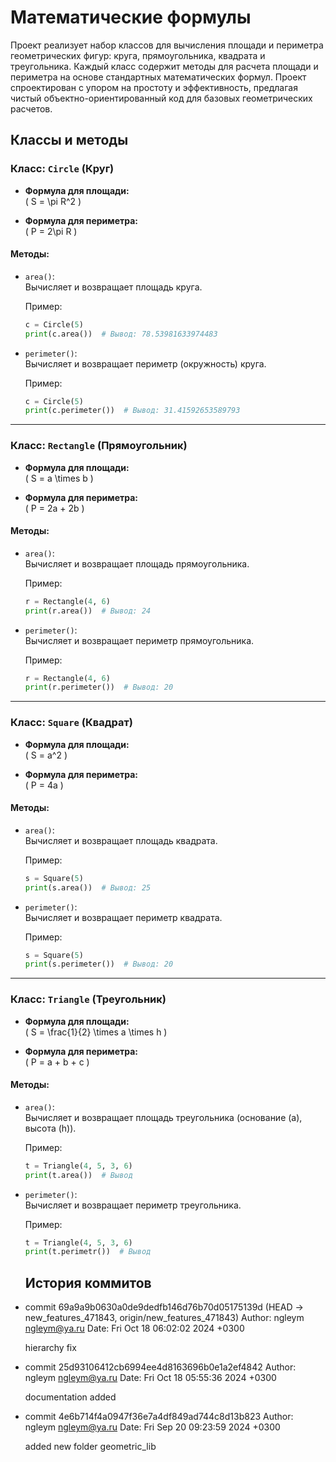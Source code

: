 # Математические формулы

Проект реализует набор классов для вычисления площади и периметра геометрических фигур: круга, прямоугольника, квадрата и треугольника. Каждый класс содержит методы для расчета площади и периметра на основе стандартных математических формул. Проект спроектирован с упором на простоту и эффективность, предлагая чистый объектно-ориентированный код для базовых геометрических расчетов.

## Классы и методы

### Класс: `Circle` (Круг)

- **Формула для площади:**  
  \( S = \pi R^2 \)
  
- **Формула для периметра:**  
  \( P = 2\pi R \)

#### Методы:

- `area()`:  
  Вычисляет и возвращает площадь круга.
  
  Пример:
  ```python
  c = Circle(5)
  print(c.area())  # Вывод: 78.53981633974483
  ```

- `perimeter()`:  
  Вычисляет и возвращает периметр (окружность) круга.
  
  Пример:
  ```python
  c = Circle(5)
  print(c.perimeter())  # Вывод: 31.41592653589793
  ```

---

### Класс: `Rectangle` (Прямоугольник)

- **Формула для площади:**  
  \( S = a \times b \)
  
- **Формула для периметра:**  
  \( P = 2a + 2b \)

#### Методы:

- `area()`:  
  Вычисляет и возвращает площадь прямоугольника.
  
  Пример:
  ```python
  r = Rectangle(4, 6)
  print(r.area())  # Вывод: 24
  ```

- `perimeter()`:  
  Вычисляет и возвращает периметр прямоугольника.
  
  Пример:
  ```python
  r = Rectangle(4, 6)
  print(r.perimeter())  # Вывод: 20
  ```

---

### Класс: `Square` (Квадрат)

- **Формула для площади:**  
  \( S = a^2 \)
  
- **Формула для периметра:**  
  \( P = 4a \)

#### Методы:

- `area()`:  
  Вычисляет и возвращает площадь квадрата.
  
  Пример:
  ```python
  s = Square(5)
  print(s.area())  # Вывод: 25
  ```

- `perimeter()`:  
  Вычисляет и возвращает периметр квадрата.
  
  Пример:
  ```python
  s = Square(5)
  print(s.perimeter())  # Вывод: 20
  ```

---

### Класс: `Triangle` (Треугольник)

- **Формула для площади:**  
  \( S = \frac{1}{2} \times a \times h \)

- **Формула для периметра:**  
  \( P = a + b + c \)

#### Методы:

- `area()`:  
  Вычисляет и возвращает площадь треугольника (основание \(a\), высота \(h\)).
  
  Пример:
  ```python
  t = Triangle(4, 5, 3, 6)
  print(t.area())  # Вывод
  ```
- `perimeter()`:  
  Вычисляет и возвращает периметр треугольника.
  
  Пример:
  ```python
  t = Triangle(4, 5, 3, 6)
  print(t.perimetr())  # Вывод

  ```

  ## История коммитов

- commit 69a9a9b0630a0de9dedfb146d76b70d05175139d (HEAD -> new_features_471843, origin/new_features_471843)
Author: ngleym <ngleym@ya.ru>
Date:   Fri Oct 18 06:02:02 2024 +0300

    hierarchy fix

- commit 25d93106412cb6994ee4d8163696b0e1a2ef4842
Author: ngleym <ngleym@ya.ru>
Date:   Fri Oct 18 05:55:36 2024 +0300

    documentation added

- commit 4e6b714f4a0947f36e7a4df849ad744c8d13b823
Author: ngleym <ngleym@ya.ru>
Date:   Fri Sep 20 09:23:59 2024 +0300

    added new folder geometric_lib